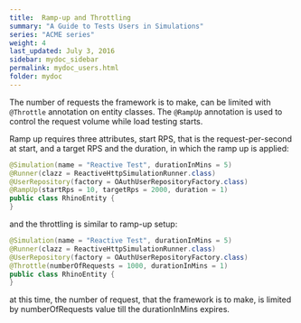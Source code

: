 ```yaml
---
title:  Ramp-up and Throttling
summary: "A Guide to Tests Users in Simulations"
series: "ACME series"
weight: 4
last_updated: July 3, 2016
sidebar: mydoc_sidebar
permalink: mydoc_users.html
folder: mydoc
---
```


The number of requests the framework is to make, can be limited with `@Throttle` annotation on entity classes. 
The `@RampUp` annotation is used to control the request volume while load testing starts. 

Ramp up requires three attributes, start RPS, that is the request-per-second at start, and a target RPS and the duration, in which the ramp up is applied:

```java
@Simulation(name = "Reactive Test", durationInMins = 5)
@Runner(clazz = ReactiveHttpSimulationRunner.class)
@UserRepository(factory = OAuthUserRepositoryFactory.class)
@RampUp(startRps = 10, targetRps = 2000, duration = 1)
public class RhinoEntity {
}
```

and the throttling is similar to ramp-up setup: 

```java
@Simulation(name = "Reactive Test", durationInMins = 5)
@Runner(clazz = ReactiveHttpSimulationRunner.class)
@UserRepository(factory = OAuthUserRepositoryFactory.class)
@Throttle(numberOfRequests = 1000, durationInMins = 1)
public class RhinoEntity {
}
```

at this time, the number of request, that the framework is to make, is limited by numberOfRequests value till the durationInMins expires.
